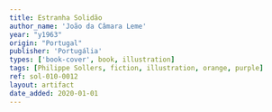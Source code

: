 ```yaml
---
title: Estranha Solidão
author_name: 'João da Câmara Leme'
year: "y1963"
origin: "Portugal"
publisher: 'Portugália'
types: ['book-cover', book, illustration]
tags: [Philippe Sollers, fiction, illustration, orange, purple]
ref: sol-010-0012
layout: artifact
date_added: 2020-01-01
---
```

